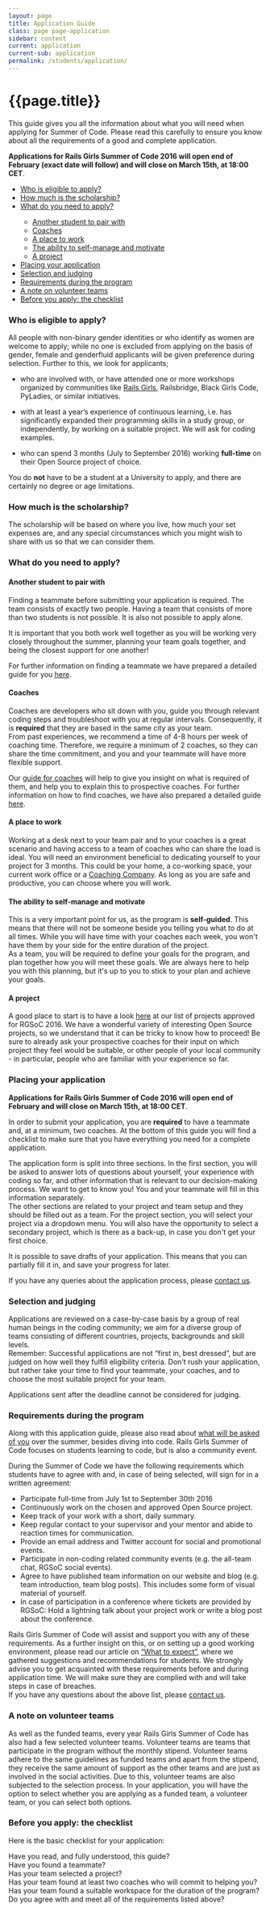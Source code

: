 ```yaml
---
layout: page
title: Application Guide
class: page page-application
sidebar: content
current: application
current-sub: application
permalink: /students/application/
---
```


<h1>{{page.title}}</h1>

<p>This guide gives you all the information about what you will need when applying for Summer of Code. Please read this carefully to ensure you know about all the requirements of a good and complete application.</p>

**Applications for Rails Girls Summer of Code 2016 will open end of February (exact date will follow) and will close on March 15th, at 18:00 CET**.

<ul>
  <li><a href="#eligibility">Who is eligible to apply?</a></li>
  <li><a href="#stipend">How much is the scholarship?</a></li>
  <li><a href="#components">What do you need to apply?</a></li>
    <ul>
      <li><a href="#pair">Another student to pair with</a></li>
      <li><a href="#coaches">Coaches</a></li>
      <li><a href="#workplace">A place to work</a></li>
      <li><a href="#self-mgmt">The ability to self-manage and motivate</a></li>
      <li><a href="#project">A project</a></li>
    </ul>
  
  <li><a href="#place-application">Placing your application</a></li>
  <li><a href="#selection">Selection and judging</a></li>
  <li><a href="#requirements-program">Requirements during the program</a></li>
  <li><a href="#volunteer-teams">A note on volunteer teams</a></li>
  <li><a href="#checklist">Before you apply: the checklist</a></li>
</ul>


<h3 id="eligibility">Who is eligible to apply?</h3>

All people with non-binary gender identities or who identify as women are welcome to apply; while no one is excluded from applying on the basis of gender, female and genderfluid applicants will be given preference during selection. Further to this, we look for applicants;

* who are involved with, or have attended one or more workshops organized by communities like <a href="http://railsgirls.com/">Rails Girls</a>, Railsbridge, Black Girls Code, PyLadies, or similar initiatives.
  
* with at least a year’s experience of continuous learning, i.e. has significantly expanded their programming skills in a study group, or independently, by working on a suitable project. We will ask for coding examples.

* who can spend 3 months (July to September 2016) working **full-time** on their Open Source project of choice.

You do **not** have to be a student at a University to apply, and there are certainly no degree or age limitations.  

<h3 id="stipend">How much is the scholarship?</h3>

The scholarship will be based on where you live, how much your set expenses are, and any special circumstances which you might wish to share with us so that we can consider them.

<h3 id="components">What do you need to apply?</h3>

<h4 id="pair">Another student to pair with</h4>

Finding a teammate before submitting your application is required. The team consists of exactly two people. Having a team that consists of more than two students is not possible. It is also not possible to apply alone. 

It is important that you both work well together as you will be working very closely throughout the summer, planning your team goals together, and being the closest support for one another!  

For further information on finding a teammate we have prepared a detailed guide for you <a href="/students/finding-your-team">here</a>. 


<h4 id="coaches">Coaches</h4>

Coaches are developers who sit down with you, guide you through relevant coding steps and troubleshoot with you at regular intervals. Consequently, it is **required** that they are based in the same city as your team.  
From past experiences, we recommend a time of 4-8 hours per week of coaching time. Therefore, we require a minimum of 2 coaches, so they can share the time commitment, and you and your teammate will have more flexible support.  

Our <a href="/guide/coaching/">guide for coaches</a> will help to give you insight on what is required of them, and help you to explain this to prospective coaches. For further information on how to find coaches, we have also prepared a detailed guide <a href="/students/finding-your-team">here</a>. 


<h4 id="workplace">A place to work</h4>

Working at a desk next to your team pair and to your coaches is a great scenario and having access to a team of coaches who can share the load is ideal. You will need an environment beneficial to dedicating yourself to your project for 3 months.
This could be your home, a co-working space, your current work office or a <a href="/guide/coaching-company/">Coaching Company</a>. As long as you are safe and productive, you can choose where you will work.


<h4 id="self-mgmt">The ability to self-manage and motivate</h4>

This is a very important point for us, as the program is **self-guided**. This means that there will not be someone beside you telling you what to do at all times. While you will have time with your coaches each week, you won't have them by your side for the entire duration of the project.  
As a team, you will be required to define your goals for the program, and plan together how you will meet these goals. We are always here to help you with this planning, but it's up to you to stick to your plan and achieve your goals.  

<h4 id="project">A project</h4>

A good place to start is to have a look <a href="https://teams.railsgirlssummerofcode.org/projects">here</a> at our list of projects approved for RGSoC 2016. We have a wonderful variety of interesting Open Source projects, so we understand that it can be tricky to know how to proceed! Be sure to already ask your prospective coaches for their input on which project they feel would be suitable, or other people of your local community - in particular, people who are familiar with your experience so far.  

<h3 id="place-application">Placing your application</h3>

**Applications for Rails Girls Summer of Code 2016 will open end of February and will close on March 15th, at 18:00 CET**.

In order to submit your application, you are **required** to have a teammate and, at a minimum, two coaches. At the bottom of this guide you will find a checklist to make sure that you have everything you need for a complete application.

The application form is split into three sections. In the first section, you will be asked to answer lots of questions about yourself, your experience with coding so far, and other information that is relevant to our decision-making process. We want to get to know you! You and your teammate will fill in this information separately.  
The other sections are related to your project and team setup and they should be filled out as a team. For the project section, you will select your project via a dropdown menu. You will also have the opportunity to select a secondary project, which is there as a back-up, in case you don't get your first choice.

It is possible to save drafts of your application. This means that you can partially fill it in, and save your progress for later. 

If you have any queries about the application process, please <a href="mailto:summer-of-code@railsgirls.com">contact us</a>.

<h3 id="selection">Selection and judging</h3>

Applications are reviewed on a case-by-case basis by a group of real human beings in the coding community; we aim for a diverse group of teams consisting of different countries, projects, backgrounds and skill levels.  
Remember: Successful applications are not “first in, best dressed”, but are judged on how well they fulfill eligibility criteria. Don’t rush your application, but rather take your time to find your teammate, your coaches, and to choose the most suitable project for your team.  

Applications sent after the deadline cannot be considered for judging.

<h3 id="requirements-program">Requirements during the program</h3>

Along with this application guide, please also read about <a href="/students/todo/">what will be asked of you</a> over the summer, besides diving into code. Rails Girls Summer of Code focuses on students learning to code, but is also a community event.  

During the Summer of Code we have the following requirements which students have to agree with and, in case of being selected, will sign for in a written agreement:

* Participate full-time from July 1st to September 30th 2016
* Continuously work on the chosen and approved Open Source project.
* Keep track of your work with a short, daily summary.
* Keep regular contact to your supervisor and your mentor and abide to reaction times for communication.
* Provide an email address and Twitter account for social and promotional events.
* Participate in non-coding related community events (e.g. the all-team chat, RGSoC social events).
* Agree to have published team information on our website and blog (e.g. team introduction, team blog posts). This includes some form of visual material of yourself.
* In case of participation in a conference where tickets are provided by RGSoC: Hold a lightning talk about your project work or write a blog post about the conference.

Rails Girls Summer of Code will assist and support you with any of these requirements. As a further insight on this, or on setting up a good working environment, please read our article on <a href="/students/todo/">“What to expect”</a>, where we gathered suggestions and recommendations for students.
We strongly advise you to get acquainted with these requirements before and during application time. We will make sure they are complied with and will take steps in case of breaches.  
If you have any questions about the above list, please <a href="mailto:summer-of-code@railsgirls.com">contact us</a>.

<h3 id="volunteer-teams">A note on volunteer teams</h3>

As well as the funded teams, every year Rails Girls Summer of Code has also had a few selected volunteer teams. Volunteer teams are teams that participate in the program without the monthly stipend. 
Volunteer teams adhere to the same guidelines as funded teams and apart from the stipend, they receive the same amount of support as the other teams and are just as involved in the social activities. 
Due to this, volunteer teams are also subjected to the selection process. In your application, you will have the option to select whether you are applying as a funded team, a volunteer team, or you can select both options. 

<h3 id="volunteer-teams">Before you apply: the checklist</h3>

Here is the basic checklist for your application:

<span class="glyphicon glyphicon-unchecked"></span> Have you read, and fully understood, this guide?  
<span class="glyphicon glyphicon-unchecked"></span> Have you found a teammate?  
<span class="glyphicon glyphicon-unchecked"></span> Has your team selected a project?  
<span class="glyphicon glyphicon-unchecked"></span> Has your team found at least two coaches who will commit to helping you?  
<span class="glyphicon glyphicon-unchecked"></span> Has your team found a suitable workspace for the duration of the program?  
<span class="glyphicon glyphicon-unchecked"></span> Do you agree with and meet all of the requirements listed above?  



